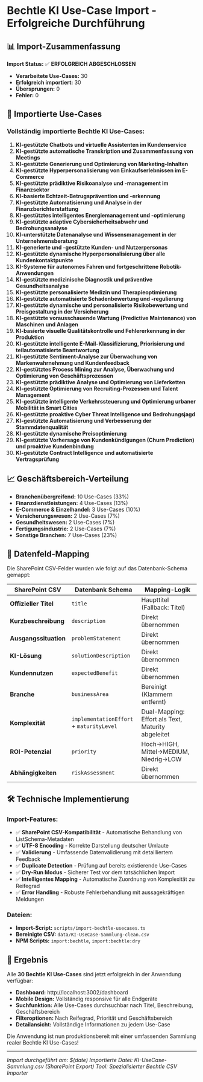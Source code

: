 # Bechtle KI Use-Case Import - Erfolgreiche Durchführung

## 📊 Import-Zusammenfassung

**Import Status:** ✅ **ERFOLGREICH ABGESCHLOSSEN**

- **Verarbeitete Use-Cases:** 30
- **Erfolgreich importiert:** 30 
- **Übersprungen:** 0
- **Fehler:** 0

## 🎯 Importierte Use-Cases

### Vollständig importierte Bechtle KI Use-Cases:

1. **KI-gestützte Chatbots und virtuelle Assistenten im Kundenservice**
2. **KI-gestützte automatische Transkription und Zusammenfassung von Meetings**
3. **KI-gestützte Generierung und Optimierung von Marketing-Inhalten**
4. **KI-gestützte Hyperpersonalisierung von Einkaufserlebnissen im E-Commerce**
5. **KI-gestützte prädiktive Risikoanalyse und -management im Finanzsektor**
6. **KI-basierte Echtzeit-Betrugsprävention und -erkennung**
7. **KI-gestützte Automatisierung und Analyse in der Finanzberichterstattung**
8. **KI-gestütztes intelligentes Energiemanagement und -optimierung**
9. **KI-gestützte adaptive Cybersicherheitsabwehr und Bedrohungsanalyse**
10. **KI-unterstützte Datenanalyse und Wissensmanagement in der Unternehmensberatung**
11. **KI-generierte und -gestützte Kunden- und Nutzerpersonas**
12. **KI-gestützte dynamische Hyperpersonalisierung über alle Kundenkontaktpunkte**
13. **KI-Systeme für autonomes Fahren und fortgeschrittene Robotik-Anwendungen**
14. **KI-gestützte medizinische Diagnostik und präventive Gesundheitsanalyse**
15. **KI-gestützte personalisierte Medizin und Therapieoptimierung**
16. **KI-gestützte automatisierte Schadenbewertung und -regulierung**
17. **KI-gestützte dynamische und personalisierte Risikobewertung und Preisgestaltung in der Versicherung**
18. **KI-gestützte vorausschauende Wartung (Predictive Maintenance) von Maschinen und Anlagen**
19. **KI-basierte visuelle Qualitätskontrolle und Fehlererkennung in der Produktion**
20. **KI-gestützte intelligente E-Mail-Klassifizierung, Priorisierung und teilautomatisierte Beantwortung**
21. **KI-gestützte Sentiment-Analyse zur Überwachung von Markenwahrnehmung und Kundenfeedback**
22. **KI-gestütztes Process Mining zur Analyse, Überwachung und Optimierung von Geschäftsprozessen**
23. **KI-gestützte prädiktive Analyse und Optimierung von Lieferketten**
24. **KI-gestützte Optimierung von Recruiting-Prozessen und Talent Management**
25. **KI-gestützte intelligente Verkehrssteuerung und Optimierung urbaner Mobilität in Smart Cities**
26. **KI-gestützte proaktive Cyber Threat Intelligence und Bedrohungsjagd**
27. **KI-gestützte Automatisierung und Verbesserung der Stammdatenqualität**
28. **KI-gestützte dynamische Preisoptimierung**
29. **KI-gestützte Vorhersage von Kundenkündigungen (Churn Prediction) und proaktive Kundenbindung**
30. **KI-gestützte Contract Intelligence und automatisierte Vertragsprüfung**

## 📈 Geschäftsbereich-Verteilung

- **Branchenübergreifend:** 10 Use-Cases (33%)
- **Finanzdienstleistungen:** 4 Use-Cases (13%)
- **E-Commerce & Einzelhandel:** 3 Use-Cases (10%)
- **Versicherungswesen:** 2 Use-Cases (7%)
- **Gesundheitswesen:** 2 Use-Cases (7%)
- **Fertigungsindustrie:** 2 Use-Cases (7%)
- **Sonstige Branchen:** 7 Use-Cases (23%)

## 🔄 Datenfeld-Mapping

Die SharePoint CSV-Felder wurden wie folgt auf das Datenbank-Schema gemappt:

| SharePoint CSV | Datenbank Schema | Mapping-Logik |
|---|---|---|
| **Offizieller Titel** | `title` | Haupttitel (Fallback: Titel) |
| **Kurzbeschreibung** | `description` | Direkt übernommen |
| **Ausgangssituation** | `problemStatement` | Direkt übernommen |
| **KI-Lösung** | `solutionDescription` | Direkt übernommen |
| **Kundennutzen** | `expectedBenefit` | Direkt übernommen |
| **Branche** | `businessArea` | Bereinigt (Klammern entfernt) |
| **Komplexität** | `implementationEffort` + `maturityLevel` | Dual-Mapping: Effort als Text, Maturity abgeleitet |
| **ROI-Potenzial** | `priority` | Hoch→HIGH, Mittel→MEDIUM, Niedrig→LOW |
| **Abhängigkeiten** | `riskAssessment` | Direkt übernommen |

## 🛠️ Technische Implementierung

### Import-Features:
- ✅ **SharePoint CSV-Kompatibilität** - Automatische Behandlung von ListSchema-Metadaten
- ✅ **UTF-8 Encoding** - Korrekte Darstellung deutscher Umlaute
- ✅ **Validierung** - Umfassende Datenvalidierung mit detailliertem Feedback
- ✅ **Duplicate Detection** - Prüfung auf bereits existierende Use-Cases
- ✅ **Dry-Run Modus** - Sicherer Test vor dem tatsächlichen Import
- ✅ **Intelligentes Mapping** - Automatische Zuordnung von Komplexität zu Reifegrad
- ✅ **Error Handling** - Robuste Fehlerbehandlung mit aussagekräftigen Meldungen

### Dateien:
- **Import-Script:** `scripts/import-bechtle-usecases.ts`
- **Bereinigte CSV:** `data/KI-UseCase-Sammlung-clean.csv`
- **NPM Scripts:** `import:bechtle`, `import:bechtle:dry`

## 🎉 Ergebnis

Alle **30 Bechtle KI Use-Cases** sind jetzt erfolgreich in der Anwendung verfügbar:

- **Dashboard:** http://localhost:3002/dashboard
- **Mobile Design:** Vollständig responsive für alle Endgeräte
- **Suchfunktion:** Alle Use-Cases durchsuchbar nach Titel, Beschreibung, Geschäftsbereich
- **Filteroptionen:** Nach Reifegrad, Priorität und Geschäftsbereich
- **Detailansicht:** Vollständige Informationen zu jedem Use-Case

Die Anwendung ist nun produktionsbereit mit einer umfassenden Sammlung realer Bechtle KI Use-Cases!

---

*Import durchgeführt am: $(date)*
*Importierte Datei: KI-UseCase-Sammlung.csv (SharePoint Export)*
*Tool: Spezialisierter Bechtle CSV Importer*
